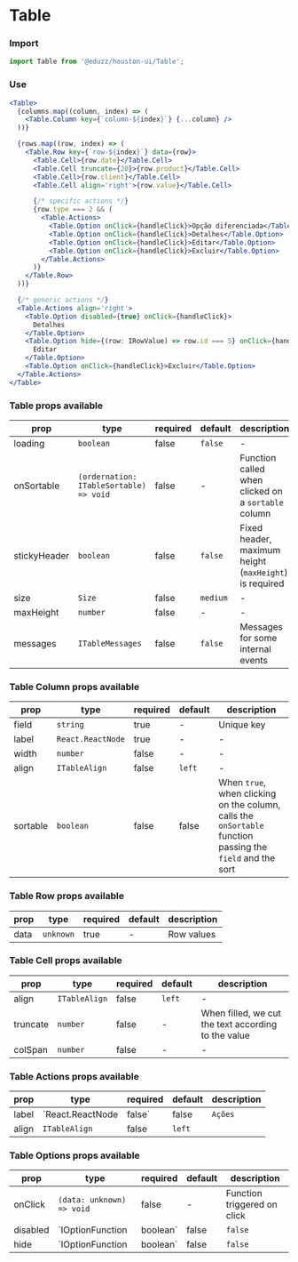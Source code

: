 # Table

### Import

```js
import Table from '@eduzz/houston-ui/Table';
```

### Use

```jsx
<Table>
  {columns.map((column, index) => (
    <Table.Column key={`column-${index}`} {...column} />
  ))}

  {rows.map((row, index) => (
    <Table.Row key={`row-${index}`} data={row}>
      <Table.Cell>{row.date}</Table.Cell>
      <Table.Cell truncate={20}>{row.product}</Table.Cell>
      <Table.Cell>{row.client}</Table.Cell>
      <Table.Cell align='right'>{row.value}</Table.Cell>

      {/* specific actions */}
      {row.type === 2 && (
        <Table.Actions>
          <Table.Option onClick={handleClick}>Opção diferenciada</Table.Option>
          <Table.Option onClick={handleClick}>Detalhes</Table.Option>
          <Table.Option onClick={handleClick}>Editar</Table.Option>
          <Table.Option onClick={handleClick}>Excluir</Table.Option>
        </Table.Actions>
      )}
    </Table.Row>
  ))}

  {/* generic actions */}
  <Table.Actions align='right'>
    <Table.Option disabled={true} onClick={handleClick}>
      Detalhes
    </Table.Option>
    <Table.Option hide={(row: IRowValue) => row.id === 5} onClick={handleClick}>
      Editar
    </Table.Option>
    <Table.Option onClick={handleClick}>Excluir</Table.Option>
  </Table.Actions>
</Table>
```

### Table props available

| prop         | type                                    | required | default  | description |
|--------------|-----------------------------------------|----------|----------| ----------- |
| loading      | `boolean`                               | false    | `false`  | - |
| onSortable   | `(ordernation: ITableSortable) => void` | false    | -        | Function called when clicked on a `sortable` column |
| stickyHeader | `boolean`                               | false    | `false`  | Fixed header, maximum height (`maxHeight`) is required |
| size         | `Size`                                  | false    | `medium` | - |
| maxHeight    | `number`                                | false    | -        | - |
| messages     | `ITableMessages`                        | false    | `false`  | Messages for some internal events |


### Table Column props available

| prop     | type              | required | default | description                                                                                                |
|----------|-------------------|----------|---------|------------------------------------------------------------------------------------------------------------|
| field    | `string`          | true     | -       | Unique key                                                                                                 |
| label    | `React.ReactNode` | true     | -       | -                                                                                                          |
| width    | `number`          | false    | -       | -                                                                                                          |
| align    | `ITableAlign`     | false    | `left`  | -                                                                                                          |
| sortable | `boolean`         | false    | false   | When `true`, when clicking on the column, calls the `onSortable` function passing the `field` and the sort |


### Table Row props available

| prop | type      | required | default | description |
|------|-----------|----------|---------|-------------|
| data | `unknown` | true     | -       | Row values  |


### Table Cell props available

| prop     | type          | required | default | description                                         |
|----------|---------------|----------|---------|-----------------------------------------------------|
| align    | `ITableAlign` | false    | `left`  | -                                                   |
| truncate | `number`      | false    | -       | When filled, we cut the text according to the value |
| colSpan  | `number`      | false    | -       | -                                                   |


### Table Actions props available

| prop  | type                      | required | default | description |
|-------|---------------------------|----------|---------|-------------|
| label | `React.ReactNode | false` | false    | `Ações` | -           |
| align | `ITableAlign`             | false    | `left`  |             |


### Table Options props available

| prop     | type                        | required | default | description                           |
|----------|-----------------------------|----------|---------|---------------------------------------|
| onClick  | `(data: unknown) => void`   | false    | -       | Function triggered on click           |
| disabled | `IOptionFunction | boolean` | false    | `false` | -                                     |
| hide     | `IOptionFunction | boolean` | false    | `false` | Controls the rendering of the element |

